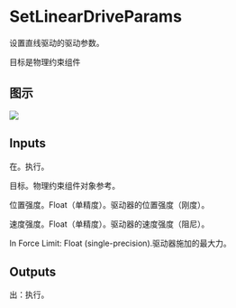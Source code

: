 # SetLinearDriveParams

设置直线驱动的驱动参数。

目标是物理约束组件

## 图示

![]($-20221218-20212041.png)

## Inputs

在。执行。

目标。物理约束组件对象参考。

位置强度。Float（单精度）。驱动器的位置强度（刚度）。

速度强度。Float（单精度）。驱动器的速度强度（阻尼）。

In Force Limit: Float (single-precision).驱动器施加的最大力。  

## Outputs

出：执行。
